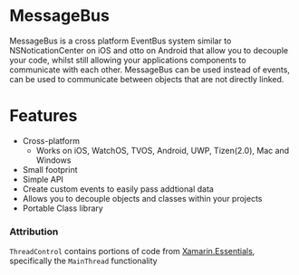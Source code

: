 # MessageBus
MessageBus is a cross platform EventBus system similar to NSNoticationCenter on iOS and otto on Android that allow you to decouple your code, whilst still allowing your applications components to communicate with each other. MessageBus can be used instead of events, can be used to communicate between objects that are not directly linked.

# Features

* Cross-platform  
  * Works on iOS, WatchOS, TVOS, Android, UWP, Tizen(2.0), Mac and Windows  
* Small footprint
* Simple API
* Create custom events to easily pass addtional data
* Allows you to decouple objects and classes within your projects  
* Portable Class library

### Attribution

`ThreadControl` contains portions of code from [Xamarin.Essentials](https://github.com/xamarin/Essentials/tree/master/Xamarin.Essentials/MainThread), specifically the `MainThread` functionality